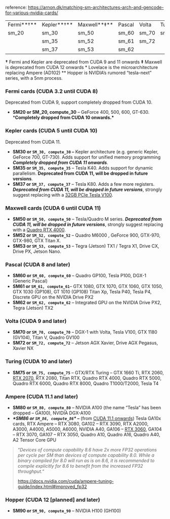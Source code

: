 reference: https://arnon.dk/matching-sm-architectures-arch-and-gencode-for-various-nvidia-cards/

|            |             |              |        |       |        |        |           |          |
| ---------- | ----------- | ------------ | ------ | ----- | ------ | ------ | --------- | -------- |
| Fermi**†** | Kepler**†** | Maxwell**‡** | Pascal | Volta | Turing | Ampere | Lovelace* | Hopper** |
| sm_20      | sm_30       | sm_50        | sm_60  | sm_70 | sm_75  | sm_80  | *sm_*90?  | sm_100c? |
|            | sm_35       | sm_52        | sm_61  | sm_72 |        | sm_86  |           |          |
|            | sm_37       | sm_53        | sm_62  |       |        |        |           |          |

**†** Fermi and Kepler are deprecated from CUDA 9 and 11 onwards
**‡** Maxwell is deprecated from CUDA 12 onwards
\* Lovelace is the microarchitecture replacing Ampere (AD102)
** Hopper is NVIDIA’s rumored “tesla-next” series, with a 5nm process.


### Fermi cards (CUDA 3.2 until CUDA 8)

Deprecated from CUDA 9, support completely dropped from CUDA 10.

- **SM20 or SM_20, compute_30** –
  GeForce 400, 500, 600, GT-630.
  ***Completely dropped from CUDA 10 onwards.\***

### Kepler cards (CUDA 5 until CUDA 10)

Deprecated from CUDA 11.

- **SM30 or `SM_30, compute_30` –**
  Kepler architecture (e.g. generic Kepler, GeForce 700, GT-730).
  Adds support for unified memory programming
  ***Completely dropped from CUDA 11 onwards**.*
- **SM35 or `SM_35, compute_35`** –
  Tesla K40.
  Adds support for dynamic parallelism.
  **Deprecated from CUDA 11, will be dropped in future versions**.
- **SM37 or `SM_37, compute_37`** –
  Tesla K80.
  Adds a few more registers.
  ***Deprecated from CUDA 11, will be dropped in future versions***, strongly suggest replacing with a [32GB PCIe Tesla V100](https://www.amazon.com/gp/product/B07JVNHFFX/ref=as_li_tl?ie=UTF8&camp=1789&creative=9325&creativeASIN=B07JVNHFFX&linkCode=as2&tag=arnonshimoni-20&linkId=039f38074e50b581e71d500cd08bca85).

### Maxwell cards (CUDA 6 until CUDA 11)

- **SM50 or `SM_50, compute_50`** –
  Tesla/Quadro M series.
  ***Deprecated from CUDA 11, will be dropped in future versions***, strongly suggest replacing with a [Quadro RTX 4000](https://www.amazon.com/gp/product/B07P6CDHS5/ref=as_li_tl?ie=UTF8&camp=1789&creative=9325&creativeASIN=B07P6CDHS5&linkCode=as2&tag=arnonshimoni-20&linkId=fe1f6fa6ad408060f634a35bad4271ce).
- **SM52 or `SM_52, compute_52`** –
  Quadro M6000 , GeForce 900, GTX-970, GTX-980, GTX Titan X.
- **SM53 or `SM_53, compute_53`** –
  Tegra (Jetson) TX1 / Tegra X1, Drive CX, Drive PX, Jetson Nano.

### **Pascal (CUDA 8 and later)**

- **SM60 or `SM_60, compute_60`** –
  Quadro GP100, Tesla P100, DGX-1 (Generic Pascal)
- **SM61 or `SM_61, compute_61`**–
  GTX 1080, GTX 1070, GTX 1060, GTX 1050, GTX 1030 (GP108), GT 1010 (GP108) Titan Xp, Tesla P40, Tesla P4, Discrete GPU on the NVIDIA Drive PX2
- **SM62 or `SM_62, compute_62`** – 
  Integrated GPU on the NVIDIA Drive PX2, Tegra (Jetson) TX2

### Volta (CUDA 9 and later)

- **SM70 or `SM_70, compute_70`** –
  DGX-1 with Volta, Tesla V100, GTX 1180 (GV104), Titan V, Quadro GV100
- **SM72 or `SM_72, compute_72`** –
  Jetson AGX Xavier, Drive AGX Pegasus, Xavier NX

### Turing (CUDA 10 and later)

- **SM75 or `SM_75, compute_75`** –
  GTX/RTX Turing – GTX 1660 Ti, RTX 2060, [RTX 2070](https://www.amazon.com/gp/product/B082P1BF7H/ref=as_li_tl?ie=UTF8&camp=1789&creative=9325&creativeASIN=B082P1BF7H&linkCode=as2&tag=arnonshimoni-20&linkId=68e78b128dd90f652eb7796404e2126f), RTX 2080, Titan RTX, Quadro RTX 4000, Quadro RTX 5000, Quadro RTX 6000, Quadro RTX 8000, Quadro T1000/T2000, Tesla T4

### Ampere (CUDA 11.1 and later)

- **SM80 or `SM_80, compute_80`** –
  NVIDIA A100 (the name “Tesla” has been dropped – GA100), NVIDIA DGX-A100
- ***\*SM86 or `SM_86, compute_86`\** –** (from [CUDA 11.1 onwards](https://docs.nvidia.com/cuda/ptx-compiler-api/index.html))
  Tesla GA10x cards, RTX Ampere – RTX 3080, GA102 – RTX 3090, RTX A2000, A3000, A4000, A5000, A6000, NVIDIA A40, GA106 – [RTX 3060](https://www.amazon.com/gp/product/B08W8DGK3X/ref=as_li_qf_asin_il_tl?ie=UTF8&tag=arnonshimoni-20&creative=9325&linkCode=as2&creativeASIN=B08W8DGK3X&linkId=5cb5bc6a11eb10aab6a98ad3f6c00cb9), GA104 – RTX 3070, GA107 – RTX 3050, Quadro A10, Quadro A16, Quadro A40, A2 Tensor Core GPU

> “*Devices of compute capability 8.6 have 2x more FP32 operations per cycle per SM than devices of compute capability 8.0. While a binary compiled for 8.0 will run as is on 8.6, it is recommended to compile explicitly for 8.6 to benefit from the increased FP32 throughput.*“
>
> https://docs.nvidia.com/cuda/ampere-tuning-guide/index.html#improved_fp32

### Hopper (CUDA 12 [planned] and later)

- **SM90 or `SM_90, compute_90`** –
  NVIDIA H100 (GH100)